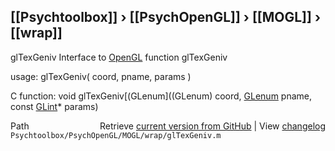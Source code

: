 ## [[Psychtoolbox]] &#8250; [[PsychOpenGL]] &#8250; [[MOGL]] &#8250; [[wrap]]

glTexGeniv  Interface to [OpenGL](OpenGL) function glTexGeniv  
  
usage:  glTexGeniv( coord, pname, params )  
  
C function:  void glTexGeniv[(GLenum]((GLenum) coord, [GLenum](GLenum) pname, const [GLint](GLint)\* params)  




<div class="code_header" style="text-align:right;">
  <span style="float:left;">Path&nbsp;&nbsp;</span> <span class="counter">Retrieve <a href=
  "https://raw.github.com/Psychtoolbox-3/Psychtoolbox-3/beta/Psychtoolbox/PsychOpenGL/MOGL/wrap/glTexGeniv.m">current version from GitHub</a> | View <a href=
  "https://github.com/Psychtoolbox-3/Psychtoolbox-3/commits/beta/Psychtoolbox/PsychOpenGL/MOGL/wrap/glTexGeniv.m">changelog</a></span>
</div>
<div class="code">
  <code>Psychtoolbox/PsychOpenGL/MOGL/wrap/glTexGeniv.m</code>
</div>

